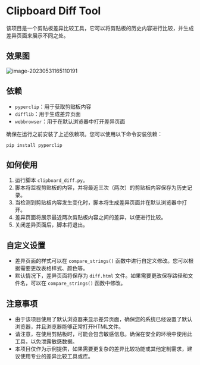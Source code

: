 # Clipboard Diff Tool

该项目是一个剪贴板差异比较工具，它可以将剪贴板的历史内容进行比较，并生成差异页面来展示不同之处。

## 效果图

![image-20230531165110191](C:\Users\liuming\AppData\Roaming\Typora\typora-user-images\image-20230531165110191.png)

## 依赖

- `pyperclip`：用于获取剪贴板内容
- `difflib`：用于生成差异页面
- `webbrowser`：用于在默认浏览器中打开差异页面

确保在运行之前安装了上述依赖项。您可以使用以下命令安装依赖：

```
pip install pyperclip
```

## 如何使用

1. 运行脚本 `clipboard_diff.py`。
2. 脚本将监视剪贴板的内容，并将最近三次（两次）的剪贴板内容保存为历史记录。
3. 当检测到剪贴板内容发生变化时，脚本将生成差异页面并在默认浏览器中打开。
4. 差异页面将展示最近两次剪贴板内容之间的差异，以便进行比较。
5. 关闭差异页面后，脚本将退出。

## 自定义设置

- 差异页面的样式可以在 `compare_strings()` 函数中进行自定义修改。您可以根据需要更改表格样式、颜色等。
- 默认情况下，差异页面将保存为 `diff.html` 文件。如果需要更改保存路径和文件名，可以在 `compare_strings()` 函数中修改。

## 注意事项

- 由于该项目使用了默认浏览器来显示差异页面，确保您的系统已经设置了默认浏览器，并且浏览器能够正常打开HTML文件。
- 请注意，在使用剪贴板时，可能会包含敏感信息。确保在安全的环境中使用此工具，以免泄露敏感数据。
- 本项目仅作为示例提供，如果需要更复杂的差异比较功能或其他定制需求，建议使用专业的差异比较工具或库。
